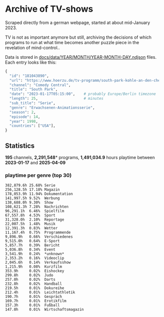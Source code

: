 # Archive of TV-shows

Scraped directly from a german webpage, started at about mid-January 2023.

TV is not as important anymore but still, archiving the decisions of which programs to run at what time
becomes another puzzle piece in the revelation of mind-control.. 

Data is stored in [docs/data/YEAR/MONTH/YEAR-MONTH-DAY.ndjson](docs/data/) files. 
Each entry looks like this:

```python
{
  "id": "181043890", 
  "url": "https://www.hoerzu.de/tv-programm/south-park-kohle-an-den-chefkoch/bid_181043890/", 
  "channel": "Comedy Central", 
  "title": "South Park", 
  "date": "2023-01-17T05:15:00",    # probably Europe/Berlin timezone 
  "length": 25,                     # minutes 
  "sub_title": "Serie", 
  "genre": "Erwachsenen-Animationsserie", 
  "season": 2, 
  "episode": 14, 
  "year": 1998, 
  "countries": ["USA"],
}
```

## Statistics

**195** channels, **2,291,548*** programs, **1,491,034.9** hours playtime between **2023-01-17** and **2025-04-09**


### playtime per genre (top 30)

    382,879.6h 25.68% Serie
    256,128.5h 17.18% Magazin
    178,053.9h 11.94% Dokumentation
    141,997.5h 9.52%  Werbung
    138,688.0h 9.30%  Show
    108,621.3h 7.28%  Nachrichten
    96,291.1h  6.46%  Spielfilm
    67,557.8h  4.53%  Sport
    31,328.0h  2.10%  Reportage
    22,007.5h  1.48%  Musik
    12,391.3h  0.83%  Wetter
    11,167.4h  0.75%  Programmende
    9,896.9h   0.66%  Verschiedenes
    9,515.0h   0.64%  E-Sport
    5,857.7h   0.39%  Bericht
    5,036.8h   0.34%  Event
    3,541.9h   0.24%  *unknown*
    2,353.2h   0.16%  Videoclip
    2,045.6h   0.14%  Verkaufsshow
    1,215.9h   0.08%  Kurzfilm
    353.9h     0.02%  Eishockey
    299.8h     0.02%  Judo
    257.0h     0.02%  Darts
    232.8h     0.02%  Handball
    219.5h     0.01%  Dokureihe
    212.4h     0.01%  Leichtathletik
    190.7h     0.01%  Gespräch
    169.7h     0.01%  Erotikfilm
    157.3h     0.01%  Fußball
    147.0h     0.01%  Wirtschaftsmagazin

